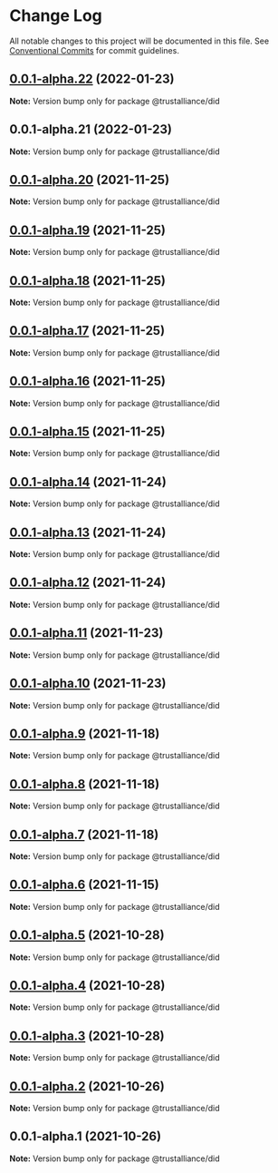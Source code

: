 # Change Log

All notable changes to this project will be documented in this file.
See [Conventional Commits](https://conventionalcommits.org) for commit guidelines.

## [0.0.1-alpha.22](https://github.com/TrustAllianceNZ/trust-sdk/compare/@trustalliance/did@0.0.1-alpha.21...@trustalliance/did@0.0.1-alpha.22) (2022-01-23)

**Note:** Version bump only for package @trustalliance/did





## 0.0.1-alpha.21 (2022-01-23)

**Note:** Version bump only for package @trustalliance/did





## [0.0.1-alpha.20](https://github.com/trustalliance-blockchain/trustalliance-verifiable/compare/@trustalliance/did@0.0.1-alpha.19...@trustalliance/did@0.0.1-alpha.20) (2021-11-25)

**Note:** Version bump only for package @trustalliance/did





## [0.0.1-alpha.19](https://github.com/trustalliance-blockchain/trustalliance-verifiable/compare/@trustalliance/did@0.0.1-alpha.18...@trustalliance/did@0.0.1-alpha.19) (2021-11-25)

**Note:** Version bump only for package @trustalliance/did





## [0.0.1-alpha.18](https://github.com/trustalliance-blockchain/trustalliance-verifiable/compare/@trustalliance/did@0.0.1-alpha.17...@trustalliance/did@0.0.1-alpha.18) (2021-11-25)

**Note:** Version bump only for package @trustalliance/did





## [0.0.1-alpha.17](https://github.com/trustalliance-blockchain/track-back-verifier/compare/@trustalliance/did@0.0.1-alpha.16...@trustalliance/did@0.0.1-alpha.17) (2021-11-25)

**Note:** Version bump only for package @trustalliance/did





## [0.0.1-alpha.16](https://github.com/trustalliance-blockchain/track-back-verifier/packages/trustalliance-did/compare/@trustalliance/did@0.0.1-alpha.15...@trustalliance/did@0.0.1-alpha.16) (2021-11-25)

**Note:** Version bump only for package @trustalliance/did





## [0.0.1-alpha.15](github.com/trustalliance-blockchain/track-back-verifier/packages/trustalliance-did/compare/@trustalliance/did@0.0.1-alpha.14...@trustalliance/did@0.0.1-alpha.15) (2021-11-25)

**Note:** Version bump only for package @trustalliance/did





## [0.0.1-alpha.14](https://github.com/trustalliance-blockchain/trustalliance-did/compare/@trustalliance/did@0.0.1-alpha.13...@trustalliance/did@0.0.1-alpha.14) (2021-11-24)

**Note:** Version bump only for package @trustalliance/did





## [0.0.1-alpha.13](https://github.com/trustalliance-blockchain/trustalliance-did/compare/@trustalliance/did@0.0.1-alpha.12...@trustalliance/did@0.0.1-alpha.13) (2021-11-24)

**Note:** Version bump only for package @trustalliance/did





## [0.0.1-alpha.12](https://github.com/trustalliance-blockchain/trustalliance-did/compare/@trustalliance/did@0.0.1-alpha.11...@trustalliance/did@0.0.1-alpha.12) (2021-11-24)

**Note:** Version bump only for package @trustalliance/did





## [0.0.1-alpha.11](https://github.com/trustalliance-blockchain/trustalliance-did/compare/@trustalliance/did@0.0.1-alpha.10...@trustalliance/did@0.0.1-alpha.11) (2021-11-23)

**Note:** Version bump only for package @trustalliance/did





## [0.0.1-alpha.10](https://github.com/trustalliance-blockchain/trustalliance-did/compare/@trustalliance/did@0.0.1-alpha.9...@trustalliance/did@0.0.1-alpha.10) (2021-11-23)

**Note:** Version bump only for package @trustalliance/did





## [0.0.1-alpha.9](https://github.com/trustalliance-blockchain/trustalliance-did/compare/@trustalliance/did@0.0.1-alpha.8...@trustalliance/did@0.0.1-alpha.9) (2021-11-18)

**Note:** Version bump only for package @trustalliance/did





## [0.0.1-alpha.8](https://github.com/trustalliance-blockchain/trustalliance-did/compare/@trustalliance/did@0.0.1-alpha.7...@trustalliance/did@0.0.1-alpha.8) (2021-11-18)

**Note:** Version bump only for package @trustalliance/did





## [0.0.1-alpha.7](https://github.com/trustalliance-blockchain/trustalliance-did/compare/@trustalliance/did@0.0.1-alpha.6...@trustalliance/did@0.0.1-alpha.7) (2021-11-18)

**Note:** Version bump only for package @trustalliance/did





## [0.0.1-alpha.6](https://github.com/trustalliance-blockchain/trustalliance-did/compare/@trustalliance/did@0.0.1-alpha.5...@trustalliance/did@0.0.1-alpha.6) (2021-11-15)

**Note:** Version bump only for package @trustalliance/did





## [0.0.1-alpha.5](https://github.com/trustalliance-blockchain/trustalliance-did/compare/@trustalliance/did@0.0.1-alpha.4...@trustalliance/did@0.0.1-alpha.5) (2021-10-28)

**Note:** Version bump only for package @trustalliance/did





## [0.0.1-alpha.4](https://github.com/trustalliance-blockchain/trustalliance-did/compare/@trustalliance/did@0.0.1-alpha.3...@trustalliance/did@0.0.1-alpha.4) (2021-10-28)

**Note:** Version bump only for package @trustalliance/did





## [0.0.1-alpha.3](https://github.com/trustalliance-blockchain/trustalliance-did/compare/@trustalliance/did@0.0.1-alpha.2...@trustalliance/did@0.0.1-alpha.3) (2021-10-28)

**Note:** Version bump only for package @trustalliance/did





## [0.0.1-alpha.2](https://github.com/trustalliance-blockchain/trustalliance-did/compare/@trustalliance/did@0.0.1-alpha.1...@trustalliance/did@0.0.1-alpha.2) (2021-10-26)

**Note:** Version bump only for package @trustalliance/did





## 0.0.1-alpha.1 (2021-10-26)

**Note:** Version bump only for package @trustalliance/did
